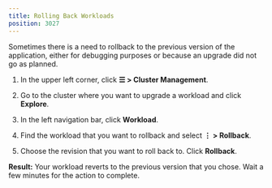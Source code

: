 ```yaml
---
title: Rolling Back Workloads
position: 3027
---
```


Sometimes there is a need to rollback to the previous version of the application, either for debugging purposes or because an upgrade did not go as planned.

1. In the upper left corner, click **☰ \> Cluster Management**.
1. Go to the cluster where you want to upgrade a workload and click **Explore**.
1. In the left navigation bar, click **Workload**.
1. Find the workload that you want to rollback and select **⋮ \> Rollback**.

1. Choose the revision that you want to roll back to. Click **Rollback**.

**Result:** Your workload reverts to the previous version that you chose. Wait a few minutes for the action to complete.
